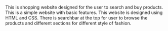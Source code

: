 This is shopping website designed for the user to search and buy products. This is a simple website with basic features. This website is designed using HTML and CSS. There is searchbar at the top for user to browse the products and different sections for different style of fashion.
